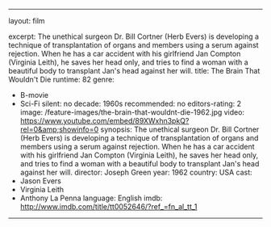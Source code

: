 ---

layout: film

excerpt: The unethical surgeon Dr. Bill Cortner &#40;Herb Evers&#41; is developing a technique of transplantation of organs and members using a serum against rejection. When he has a car accident with his girlfriend Jan Compton &#40;Virginia Leith&#41;, he saves her head only, and tries to find a woman with a beautiful body to transplant Jan's head against her will.
title: The Brain That Wouldn't Die
runtime: 82
genre: 
- B-movie
- Sci-Fi
silent: no
decade: 1960s
recommended: no
editors-rating: 2
image:  /feature-images/the-brain-that-wouldnt-die-1962.jpg
video: https://www.youtube.com/embed/89XWxhn3pkQ?rel=0&amp;showinfo=0
synopsis: The unethical surgeon Dr. Bill Cortner &#40;Herb Evers&#41; is developing a technique of transplantation of organs and members using a serum against rejection. When he has a car accident with his girlfriend Jan Compton &#40;Virginia Leith&#41;, he saves her head only, and tries to find a woman with a beautiful body to transplant Jan's head against her will.
director: Joseph Green
year: 1962
country: USA
cast:
- Jason Evers
- Virginia Leith
- Anthony La Penna
language: English
imdb: http://www.imdb.com/title/tt0052646/?ref_=fn_al_tt_1

--- 